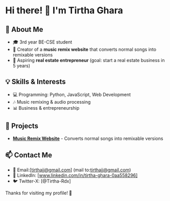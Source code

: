 # Hi there! 👋 I'm Tirtha Ghara

## 🚀 About Me

- 🎓 3rd year BE-CSE student
- 🎵 Creator of a **music remix website** that converts normal songs into remixable versions
- 🏡 Aspiring **real estate entrepreneur** (goal: start a real estate business in 5 years)

## 💡 Skills & Interests
- 💻 Programming: Python, JavaScript, Web Development
- 🎶 Music remixing & audio processing
- 📊 Business & entrepreneurship

## 📌 Projects
- **[Music Remix Website](#)** - Converts normal songs into remixable versions

## 📫 Contact Me
- 💌 Email:[tirthajj@gmail.com] (mail to:tirthajj@gmail.com)
- 🔗 LinkedIn: [www.linkedin.com/in/tirtha-ghara-0aa558296]
- 🐦 Twitter-X: [@Tirtha-Rdx]

Thanks for visiting my profile! 🚀
